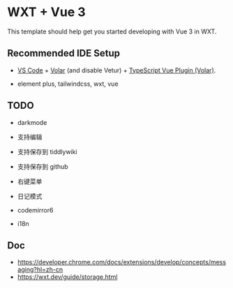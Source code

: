 # WXT + Vue 3

This template should help get you started developing with Vue 3 in WXT.

## Recommended IDE Setup

- [VS Code](https://code.visualstudio.com/) + [Volar](https://marketplace.visualstudio.com/items?itemName=Vue.volar) (and disable Vetur) + [TypeScript Vue Plugin (Volar)](https://marketplace.visualstudio.com/items?itemName=Vue.vscode-typescript-vue-plugin).

* element plus, tailwindcss, wxt, vue

## TODO

* darkmode
* 支持编辑
* 支持保存到 tiddlywiki
* 支持保存到 github
* 右键菜单
* 日记模式
* codemirror6

* i18n

## Doc

* https://developer.chrome.com/docs/extensions/develop/concepts/messaging?hl=zh-cn
* https://wxt.dev/guide/storage.html